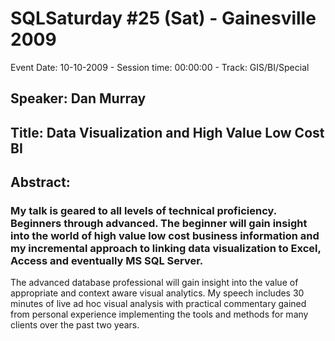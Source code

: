 # SQLSaturday #25 (Sat) - Gainesville 2009
Event Date: 10-10-2009 - Session time: 00:00:00 - Track: GIS/BI/Special
## Speaker: Dan Murray
## Title: Data Visualization and High Value Low Cost BI
## Abstract:
### My talk is geared to all levels of technical proficiency.  Beginners through advanced.  The beginner will gain insight into the world of high value low cost business information and my incremental approach to linking data visualization to Excel, Access and eventually MS SQL Server.

The advanced database professional will gain insight into the value of appropriate and context aware visual analytics.  My speech includes 30 minutes of live ad hoc visual analysis with practical commentary gained from personal experience implementing the tools and methods for many clients over the past two years.
